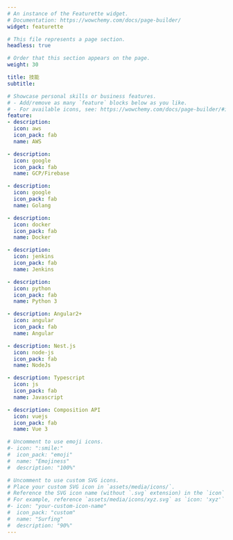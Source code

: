 ```yaml
---
# An instance of the Featurette widget.
# Documentation: https://wowchemy.com/docs/page-builder/
widget: featurette

# This file represents a page section.
headless: true

# Order that this section appears on the page.
weight: 30

title: 技能
subtitle:

# Showcase personal skills or business features.
# - Add/remove as many `feature` blocks below as you like.
# - For available icons, see: https://wowchemy.com/docs/page-builder/#icons
feature:
- description:
  icon: aws
  icon_pack: fab
  name: AWS

- description:
  icon: google
  icon_pack: fab
  name: GCP/Firebase

- description:
  icon: google
  icon_pack: fab
  name: Golang

- description:
  icon: docker
  icon_pack: fab
  name: Docker

- description:
  icon: jenkins
  icon_pack: fab
  name: Jenkins

- description:
  icon: python
  icon_pack: fab
  name: Python 3

- description: Angular2+
  icon: angular
  icon_pack: fab
  name: Angular

- description: Nest.js
  icon: node-js
  icon_pack: fab
  name: NodeJs

- description: Typescript
  icon: js
  icon_pack: fab
  name: Javascript

- description: Composition API
  icon: vuejs
  icon_pack: fab
  name: Vue 3

# Uncomment to use emoji icons.
#- icon: ":smile:"
#  icon_pack: "emoji"
#  name: "Emojiness"
#  description: "100%"

# Uncomment to use custom SVG icons.
# Place your custom SVG icon in `assets/media/icons/`.
# Reference the SVG icon name (without `.svg` extension) in the `icon` field.
# For example, reference `assets/media/icons/xyz.svg` as `icon: 'xyz'`
#- icon: "your-custom-icon-name"
#  icon_pack: "custom"
#  name: "Surfing"
#  description: "90%"
---
```

